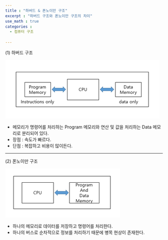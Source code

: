 ```yaml
---
title : "하버드 & 폰노이만 구조"
excerpt : "하버드 구조와 폰노이만 구조의 차이"
use_math : true
categories :
  - 컴퓨터 구조

---
```


  (1) 하버드 구조  

  ![](/assets/images/하버드구조.png)  
  - 메모리가 명령어를 처리하는 Program 메모리와 연산 및 값을 처리하는 Data 메모리로 분리되어 있다.
  - 장점 : 속도가 빠르다.
  - 단점 : 복잡하고 비용이 많이든다.

---

  (2) 폰노이만 구조

  ![](/assets/images/폰노이만구조.png)  
  - 하나의 메모리로 데이터를 저장하고 명령어를 처리한다.
  - 하나의 버스로 순차적으로 정보를 처리하기 때문에 병목 현상이 존재한다.
